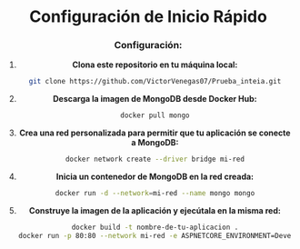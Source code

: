 <center>

# Configuración de Inicio Rápido

### **Configuración:**
1. **Clona este repositorio en tu máquina local:**
    ```bash
    git clone https://github.com/VictorVenegas07/Prueba_inteia.git

3. **Descarga la imagen de MongoDB desde Docker Hub:**
    ```bash
    docker pull mongo

3. **Crea una red personalizada para permitir que tu aplicación se conecte a MongoDB:**
   ```bash
   docker network create --driver bridge mi-red
   
5. **Inicia un contenedor de MongoDB en la red creada:**
   ```bash
   docker run -d --network=mi-red --name mongo mongo

6. **Construye la imagen de la aplicación y ejecútala en la misma red:**
   ```bash
   docker build -t nombre-de-tu-aplicacion .
   docker run -p 80:80 --network mi-red -e ASPNETCORE_ENVIRONMENT=Development -e ASPNETCORE_URLS=http://+:80 api:tag

</center>
